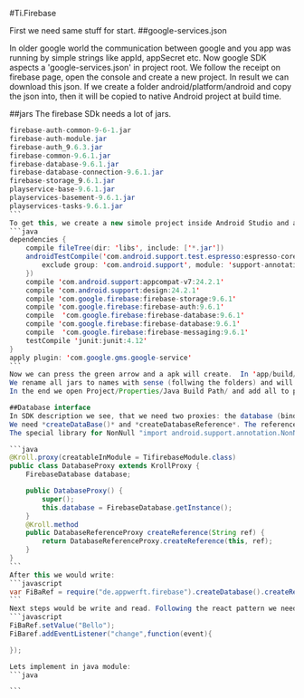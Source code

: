 #Ti.Firebase

First we need same stuff for start.
##google-services.json

In older google world the communication between google and you app was running by simple strings like appId, appSecret etc. Now google SDK aspects a 'google-services.json' in project root.
We follow the receipt on firebase page, open the console and create a new project. In result we can download this json. If we create a folder android/platform/android and copy the json into, then it will be copied to native Android project at build time.

##jars
The firebase SDk needs a lot of jars. 
````java
firebase-auth-common-9-6-1.jar
firebase-auth-module.jar
firebase-auth_9.6.3.jar
firebase-common-9.6.1.jar
firebase-database-9.6.1.jar
firebase-database-connection-9.6.1.jar
firebase-storage_9.6.1.jar
playservice-base-9.6.1.jar
playservices-basement-9.6.1.jar
playservices-tasks-9.6.1.jar
```
To get this, we create a new simole project inside Android Studio and add all the needed stuff from receipt into gradle file like this:
```java
dependencies {
    compile fileTree(dir: 'libs', include: ['*.jar'])
    androidTestCompile('com.android.support.test.espresso:espresso-core:2.2.2', {
        exclude group: 'com.android.support', module: 'support-annotations'
    })
    compile 'com.android.support:appcompat-v7:24.2.1'
    compile 'com.android.support:design:24.2.1'
    compile 'com.google.firebase:firebase-storage:9.6.1'
    compile 'com.google.firebase:firebase-auth:9.6.1'
    compile  'com.google.firebase:firebase-database:9.6.1'
    compile 'com.google.firebase:firebase-database:9.6.1'
    compile  'com.google.firebase:firebase-messaging:9.6.1'
    testCompile 'junit:junit:4.12'
}
apply plugin: 'com.google.gms.google-service'
```
Now we can press the green arrow and a apk will create.  In 'app/build/intermediates/exploded-aar' we fold out all and will find folders with name 'jars'.
We rename all jars to names with sense (follwing the folders) and will get the list in the head of this chapter. Finally we can copy all jars to android/lib of our module.
In the end we open Project/Properties/Java Build Path/ and add all to path. The special 

##Database interface
In SDK description we see, that we need two proxies: the database (binded on your endpoint) and a database reference.
We need *createDataBase()* and *createDatabaseReference*. The reference offers write and read.  
The special library for NonNull "import android.support.annotation.NonNull;" you will find in your local SDK.

```java
@Kroll.proxy(creatableInModule = TifirebaseModule.class)
public class DatabaseProxy extends KrollProxy {
	FirebaseDatabase database;

	public DatabaseProxy() {
		super();
		this.database = FirebaseDatabase.getInstance();
	}
    @Kroll.method
	public DatabaseReferenceProxy createReference(String ref) {
		return DatabaseReferenceProxy.createReference(this, ref);
	}
}
```
After this we would write:
```javascript
var FiBaRef = require("de.appwerft.firebase").createDatabase().createReference("Dog");
```
Next steps would be write and read. Following the react pattern we need for reading an event listener:
```javascript
FiBaRef.setValue("Bello");
FiBaref.addEventListener("change",function(event){

});

Lets implement in java module:
```java

```

